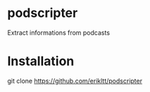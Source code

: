 # podscripter
Extract informations from podcasts
# Installation
git clone https://github.com/erikltt/podscripter
